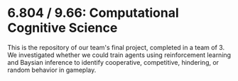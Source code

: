 # 6.804 / 9.66: Computational Cognitive Science

This is the repository of our team's final project, completed in a team of 3. We investigated whether we could train agents using reinforcement learning and Baysian inference to identify cooperative, competitive, hindering, or random behavior in gameplay.

